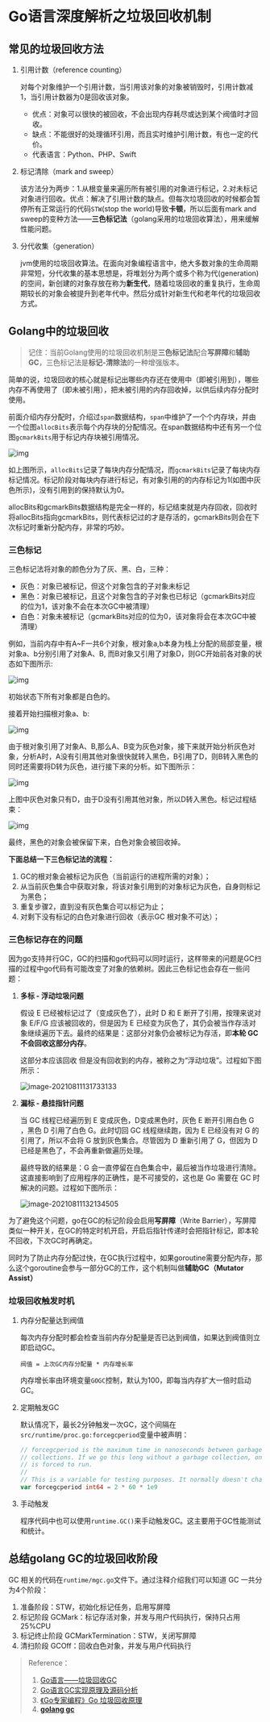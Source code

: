 # Go语言深度解析之垃圾回收机制

## 常见的垃圾回收方法

1. 引用计数（reference counting）

   对每个对象维护一个引用计数，当引用该对象的对象被销毁时，引用计数减1，当引用计数器为0是回收该对象。

   - 优点：对象可以很快的被回收，不会出现内存耗尽或达到某个阀值时才回收。
   - 缺点：不能很好的处理循环引用，而且实时维护引用计数，有也一定的代价。
   - 代表语言：Python、PHP、Swift

2. 标记清除（mark and sweep）

   该方法分为两步：1.从根变量来遍历所有被引用的对象进行标记，2.对未标记对象进行回收。优点：解决了引用计数的缺点。但每次垃圾回收的时候都会暂停所有正常运行的代码`STW`(stop the world)导致**卡顿**，所以后面有mark and sweep的变种方法——**三色标记法**（golang采用的垃圾回收算法），用来缓解性能问题。	

3. 分代收集（generation）

   jvm使用的垃圾回收算法。在面向对象编程语言中，绝大多数对象的生命周期非常短，分代收集的基本思想是，将堆划分为两个或多个称为代(generation)的空间，新创建的对象存放在称为**新生代**，随着垃圾回收的重复执行，生命周期较长的对象会被提升到老年代中。然后分成针对新生代和老年代的垃圾回收方式。

## Golang中的垃圾回收

>  记住：当前Golang使用的垃圾回收机制是**三色标记法**配合**写屏障**和**辅助GC**，三色标记法是**标记-清除法**的一种增强版本。

简单的说，垃圾回收的核心就是标记出哪些内存还在使用中（即被引用到），哪些内存不再使用了（即未被引用），把未被引用的内存回收掉，以供后续内存分配时使用。

前面介绍内存分配时，介绍过`span`数据结构，`span`中维护了一个个内存块，并由一个位图`allocBits`表示每个内存块的分配情况。在span数据结构中还有另一个位图`gcmarkBits`用于标记内存块被引用情况。

![img](https://raw.githubusercontent.com/zmk-c/blogImages/master/img/%E5%86%85%E5%AD%98%E6%A0%87%E8%AE%B0.jpeg)

如上图所示，`allocBits`记录了每块内存分配情况，而`gcmarkBits`记录了每块内存标记情况。标记阶段对每块内存进行标记，有对象引用的的内存标记为1(如图中灰色所示)，没有引用到的保持默认为0。

allocBits和gcmarkBits数据结构是完全一样的，标记结束就是内存回收，回收时将allocBits指向gcmarkBits，则代表标记过的才是存活的，gcmarkBits则会在下次标记时重新分配内存，非常的巧妙。

### 三色标记

三色标记法将对象的颜色分为了灰、黑、白，三种：

- 灰色：对象已被标记，但这个对象包含的子对象未标记
- 黑色：对象已被标记，且这个对象包含的子对象也已标记（gcmarkBits对应的位为1，该对象不会在本次GC中被清理）
- 白色：对象未被标记（gcmarkBits对应的位为0，该对象将会在本次GC中被清理）

例如，当前内存中有A~F一共6个对象，根对象a,b本身为栈上分配的局部变量，根对象a、b分别引用了对象A、B, 而B对象又引用了对象D，则GC开始前各对象的状态如下图所示:

![img](https://raw.githubusercontent.com/zmk-c/blogImages/master/img/20210811144258.jpeg)

初始状态下所有对象都是白色的。

接着开始扫描根对象a、b:

![img](https://raw.githubusercontent.com/zmk-c/blogImages/master/img/20210811145454.jpeg)

由于根对象引用了对象A、B,那么A、B变为灰色对象，接下来就开始分析灰色对象，分析A时，A没有引用其他对象很快就转入黑色，B引用了D，则B转入黑色的同时还需要将D转为灰色，进行接下来的分析。如下图所示：

![img](https://raw.githubusercontent.com/zmk-c/blogImages/master/img/20210811145508.jpeg)

上图中灰色对象只有D，由于D没有引用其他对象，所以D转入黑色。标记过程结束：

![img](https://raw.githubusercontent.com/zmk-c/blogImages/master/img/20210811145520.jpeg)

最终，黑色的对象会被保留下来，白色对象会被回收掉。

**下面总结一下三色标记法的流程：**

1. GC的根对象会被标记为灰色（当前运行的进程所需的对象）；
2. 从当前灰色集合中获取对象，将该对象引用到的对象标记为灰色，自身则标记为黑色；
3. 重复步骤2，直到没有灰色集合可以标记为止；
4. 对剩下没有标记的白色对象进行回收（表示GC 根对象不可达）；

### 三色标记存在的问题

因为go支持并行GC，GC的扫描和go代码可以同时运行，这样带来的问题是GC扫描的过程中go代码有可能改变了对象的依赖树。因此三色标记也会存在一些问题：

1. **多标 - 浮动垃圾问题**

   假设 E 已经被标记过了（变成灰色了），此时 D 和 E 断开了引用，按理来说对象 E/F/G 应该被回收的，但是因为 E 已经变为灰色了，其仍会被当作存活对象继续遍历下去。最终的结果是：这部分对象仍会被标记为存活，即**本轮 GC 不会回收这部分内存**。

   这部分本应该回收 但是没有回收到的内存，被称之为“浮动垃圾”。过程如下图所示：

   ![image-20210811131733133](https://raw.githubusercontent.com/zmk-c/blogImages/master/img/%E5%A4%9A%E6%A0%87-%E6%B5%AE%E5%8A%A8%E5%9E%83%E5%9C%BE%E9%97%AE%E9%A2%98.png)

2. **漏标 - 悬挂指针问题**

   当 GC 线程已经遍历到 E 变成灰色，D变成黑色时，灰色 E 断开引用白色 G ，黑色 D 引用了白色 G。此时切回 GC 线程继续跑，因为 E 已经没有对 G 的引用了，所以不会将 G 放到灰色集合。尽管因为 D 重新引用了 G，但因为 D 已经是黑色了，不会再重新做遍历处理。

   最终导致的结果是：G 会一直停留在白色集合中，最后被当作垃圾进行清除。这直接影响到了应用程序的正确性，是不可接受的，这也是 Go 需要在 GC 时解决的问题。过程如下图所示：

   ![image-20210811132134505](https://raw.githubusercontent.com/zmk-c/blogImages/master/img/%E6%BC%8F%E6%A0%87-%E6%82%AC%E6%8C%82%E6%8C%87%E9%92%88%E9%97%AE%E9%A2%98.png)

为了避免这个问题，go在GC的标记阶段会启用**写屏障**（Write Barrier），写屏障类似一种开关，在GC的特定时机开启，开启后指针传递时会把指针标记，即本轮不回收，下次GC时再确定。

同时为了防止内存分配过快，在GC执行过程中，如果goroutine需要分配内存，那么这个goroutine会参与一部分GC的工作，这个机制叫做**辅助GC（Mutator Assist）**

### 垃圾回收触发时机

1. 内存分配量达到阀值

   每次内存分配时都会检查当前内存分配量是否已达到阀值，如果达到阀值则立即启动GC。

   ```
   阀值 = 上次GC内存分配量 * 内存增长率
   ```

   内存增长率由环境变量`GOGC`控制，默认为100，即每当内存扩大一倍时启动GC。

2. 定期触发GC

   默认情况下，最长2分钟触发一次GC，这个间隔在`src/runtime/proc.go:forcegcperiod`变量中被声明：

   ```go
   // forcegcperiod is the maximum time in nanoseconds between garbage
   // collections. If we go this long without a garbage collection, one
   // is forced to run.
   //
   // This is a variable for testing purposes. It normally doesn't change.
   var forcegcperiod int64 = 2 * 60 * 1e9
   ```

3. 手动触发

   程序代码中也可以使用`runtime.GC()`来手动触发GC。这主要用于GC性能测试和统计。

## 总结golang GC的垃圾回收阶段

GC 相关的代码在`runtime/mgc.go`文件下。通过注释介绍我们可以知道 GC 一共分为4个阶段：

1. 准备阶段：STW，初始化标记任务，启用写屏障
2. 标记阶段 GCMark：标记存活对象，并发与用户代码执行，保持只占用25%CPU
3. 标记终止阶段 GCMarkTermination：STW，关闭写屏障
4. 清扫阶段 GCOff：回收白色对象，并发与用户代码执行

> Reference：
>
> 1. [Go语言——垃圾回收GC](https://www.jianshu.com/p/8b0c0f7772da)
> 2. [Go语言GC实现原理及源码分析](https://juejin.cn/post/6941768640265977886)
> 3. [《Go专家编程》Go 垃圾回收原理](https://my.oschina.net/renhc/blog/2244717)
> 4. [**golang gc**](http://yangxikun.github.io/golang/2019/12/22/golang-gc.html)